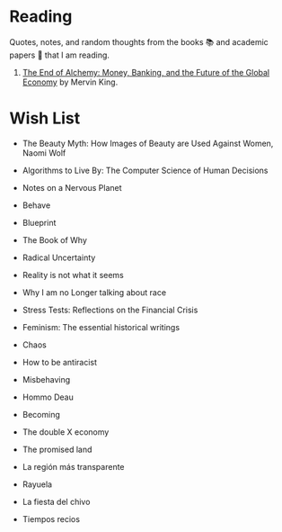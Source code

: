 # Reading
Quotes, notes, and random thoughts from the books 📚 and academic papers 📝 that I am reading.

1. [The End of Alchemy: Money, Banking, and the Future of the Global Economy](https://github.com/quantgirluk/Reading/blob/main/The_End_of_Alchemy.md) by Mervin King.


# Wish List

- The Beauty Myth: How Images of Beauty are Used Against Women, Naomi Wolf
- Algorithms to Live By: The Computer Science of Human Decisions
- Notes on a Nervous Planet
- Behave
- Blueprint
- The Book of Why
- Radical Uncertainty
- Reality is not what it seems
- Why I am no Longer talking about race
- Stress Tests: Reflections on the Financial Crisis
- Feminism: The essential historical writings
- Chaos
- How to be antiracist
- Misbehaving
- Hommo Deau
- Becoming
- The double X economy
- The promised land



- La región más transparente
- Rayuela
- La fiesta del chivo
- Tiempos recios

